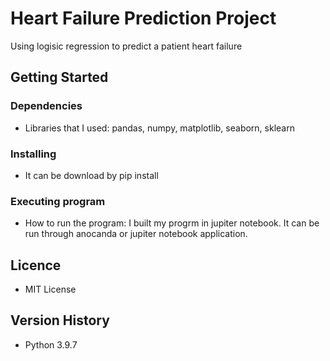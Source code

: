 # Heart Failure Prediction Project
Using logisic regression to predict a patient heart failure

## Getting Started

### Dependencies
* Libraries that I used: pandas, numpy, matplotlib, seaborn, sklearn

### Installing
* It can be download by pip install  

### Executing program

* How to run the program: I built my progrm in jupiter notebook. It can be run through anocanda or jupiter notebook application. 

## Licence

* MIT License

## Version History
* Python 3.9.7 

